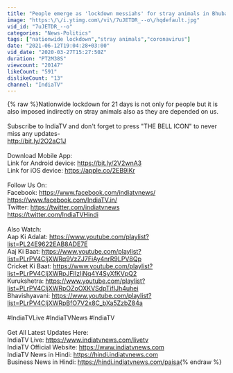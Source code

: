```yaml
---
title: "People emerge as 'lockdown messiahs' for stray animals in Bhubaneswar"
image: "https:\/\/i.ytimg.com\/vi\/7uJETDR_--o\/hqdefault.jpg"
vid_id: "7uJETDR_--o"
categories: "News-Politics"
tags: ["nationwide lockdown","stray animals","coronavirus"]
date: "2021-06-12T19:04:28+03:00"
vid_date: "2020-03-27T15:27:50Z"
duration: "PT2M38S"
viewcount: "20147"
likeCount: "591"
dislikeCount: "13"
channel: "IndiaTV"
---
```

{% raw %}Nationwide lockdown for 21 days is not only for people but it is also imposed indirectly on stray animals also as they are depended on us.<br /><br />Subscribe to IndiaTV and don't forget to press &quot;THE BELL ICON&quot; to never miss any updates-<br /><a rel="nofollow" target="blank" href="http://bit.ly/2O2aC1J">http://bit.ly/2O2aC1J</a><br /><br />Download Mobile App:<br />Link for Android device: <a rel="nofollow" target="blank" href="https://bit.ly/2V2wnA3">https://bit.ly/2V2wnA3</a><br />Link for iOS device: <a rel="nofollow" target="blank" href="https://apple.co/2EB9lKr">https://apple.co/2EB9lKr</a> <br /><br />Follow Us On: <br />Facebook: <a rel="nofollow" target="blank" href="https://www.facebook.com/indiatvnews/">https://www.facebook.com/indiatvnews/</a><br />                  <a rel="nofollow" target="blank" href="https://www.facebook.com/IndiaTV.in/">https://www.facebook.com/IndiaTV.in/</a>      <br />Twitter: <a rel="nofollow" target="blank" href="https://twitter.com/indiatvnews">https://twitter.com/indiatvnews</a><br />              <a rel="nofollow" target="blank" href="https://twitter.com/IndiaTVHindi">https://twitter.com/IndiaTVHindi</a><br /><br />Also Watch:<br />Aap Ki Adalat: <a rel="nofollow" target="blank" href="https://www.youtube.com/playlist?list=PL24E9622EAB8ADE7E">https://www.youtube.com/playlist?list=PL24E9622EAB8ADE7E</a><br />Aaj Ki Baat: <a rel="nofollow" target="blank" href="https://www.youtube.com/playlist?list=PLrPV4CIjXWRq9VzZJ7FiAy4nrR9LPV8Qp">https://www.youtube.com/playlist?list=PLrPV4CIjXWRq9VzZJ7FiAy4nrR9LPV8Qp</a><br />Cricket Ki Baat: <a rel="nofollow" target="blank" href="https://www.youtube.com/playlist?list=PLrPV4CIjXWRpJFIIzIjNq4Y4SyXfKVpQ2">https://www.youtube.com/playlist?list=PLrPV4CIjXWRpJFIIzIjNq4Y4SyXfKVpQ2</a><br />Kurukshetra: <a rel="nofollow" target="blank" href="https://www.youtube.com/playlist?list=PLrPV4CIjXWRpOZoOXKVSdpTifIJh4uhei">https://www.youtube.com/playlist?list=PLrPV4CIjXWRpOZoOXKVSdpTifIJh4uhei</a><br />Bhavishyavani: <a rel="nofollow" target="blank" href="https://www.youtube.com/playlist?list=PLrPV4CIjXWRpBfO7V2x8C_bXa5ZzbZ84a">https://www.youtube.com/playlist?list=PLrPV4CIjXWRpBfO7V2x8C_bXa5ZzbZ84a</a><br /><br />#IndiaTVLive            #IndiaTVNews           #IndiaTV<br /><br />Get All Latest Updates Here:<br />IndiaTV Live:  <a rel="nofollow" target="blank" href="https://www.indiatvnews.com/livetv">https://www.indiatvnews.com/livetv</a> <br />IndiaTV Official Website:  <a rel="nofollow" target="blank" href="https://www.indiatvnews.com">https://www.indiatvnews.com</a> <br />IndiaTV News in Hindi: <a rel="nofollow" target="blank" href="https://hindi.indiatvnews.com">https://hindi.indiatvnews.com</a> <br />Business News in Hindi: <a rel="nofollow" target="blank" href="https://hindi.indiatvnews.com/paisa">https://hindi.indiatvnews.com/paisa</a>{% endraw %}
